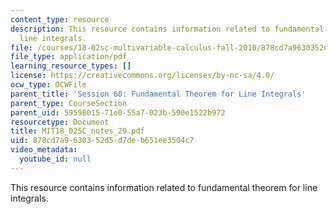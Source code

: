 ```yaml
---
content_type: resource
description: This resource contains information related to fundamental theorem for
  line integrals.
file: /courses/18-02sc-multivariable-calculus-fall-2010/878cd7a9630352d5d7deb651ee3504c7_MIT18_02SC_notes_29.pdf
file_type: application/pdf
learning_resource_types: []
license: https://creativecommons.org/licenses/by-nc-sa/4.0/
ocw_type: OCWFile
parent_title: 'Session 60: Fundamental Theorem for Line Integrals'
parent_type: CourseSection
parent_uid: 59598015-71e0-55a7-023b-590e1522b972
resourcetype: Document
title: MIT18_02SC_notes_29.pdf
uid: 878cd7a9-6303-52d5-d7de-b651ee3504c7
video_metadata:
  youtube_id: null
---
```

This resource contains information related to fundamental theorem for line integrals.